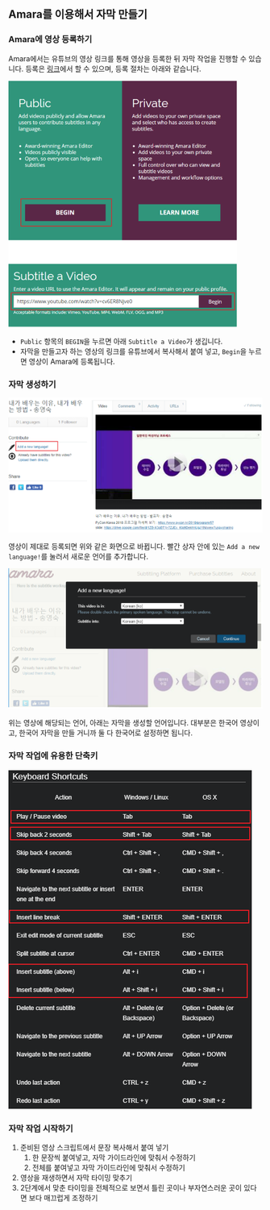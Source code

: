 ## Amara를 이용해서 자막 만들기

### Amara에 영상 등록하기

Amara에서는 유튜브의 영상 링크를 통해 영상을 등록한 뒤 자막 작업을 진행할 수 있습니다. 등록은 [링크](https://amara.org/en/videos/create/)에서 할 수 있으며, 등록 절차는 아래와 같습니다.

![](./images/amara-getting-started.png)

- `Public` 항목의 `BEGIN`을 누르면 아래 `Subtitle a Video`가 생깁니다.
- 자막을 만들고자 하는 영상의 링크를 유튜브에서 복사해서 붙여 넣고, `Begin`을 누르면 영상이 Amara에 등록됩니다.

### 자막 생성하기

![](./images/create-subtitles.png)

영상이 제대로 등록되면 위와 같은 화면으로 바뀝니다. 빨간 상자 안에 있는 `Add a new language!`를 눌러서 새로운 언어를 추가합니다.

![](./images/add-a-new-language.png)

위는 영상에 해당되는 언어, 아래는 자막을 생성할 언어입니다. 대부분은 한국어 영상이고, 한국어 자막을 만들 거니까 둘 다 한국어로 설정하면 됩니다.

### 자막 작업에 유용한 단축키

![](./images/amara-shortcut.png)

### 자막 작업 시작하기

1. 준비된 영상 스크립트에서 문장 복사해서 붙여 넣기
    1. 한 문장씩 붙여넣고, 자막 가이드라인에 맞춰서 수정하기
    2. 전체를 붙여넣고 자막 가이드라인에 맞춰서 수정하기
2. 영상을 재생하면서 자막 타이밍 맞추기
3. 2단계에서 맞춘 타이밍을 전체적으로 보면서 틀린 곳이나 부자연스러운 곳이 있다면 보다 매끄럽게 조정하기

